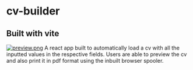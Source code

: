 # cv-builder

## Built with vite
[![preview.png](https://i.postimg.cc/cH5XXRHn/preview.png)](https://postimg.cc/ZBp8qy6b)
A react app built to automatically load a cv with all the inputted values in the respective fields. Users are able to preview the cv and also print it in pdf format using the inbuilt browser spooler.
